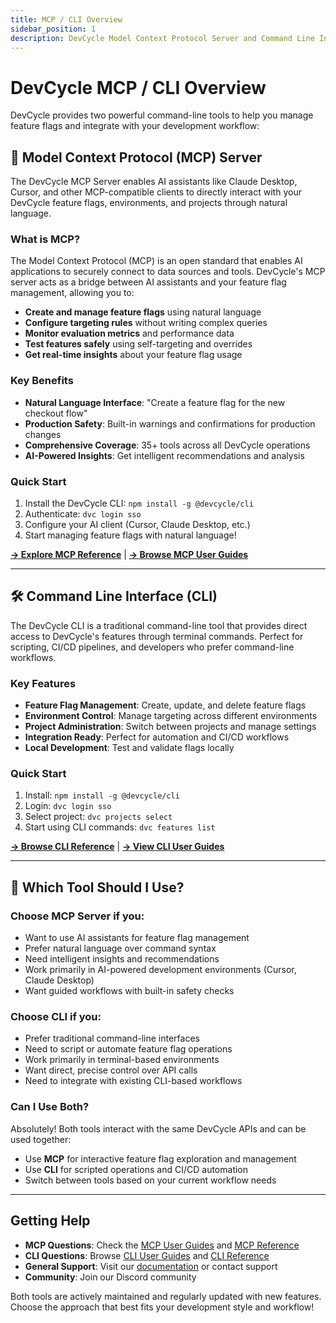```yaml
---
title: MCP / CLI Overview
sidebar_position: 1
description: DevCycle Model Context Protocol Server and Command Line Interface
---
```


# DevCycle MCP / CLI Overview

DevCycle provides two powerful command-line tools to help you manage feature flags and integrate with your development workflow:

## 🤖 Model Context Protocol (MCP) Server

The DevCycle MCP Server enables AI assistants like Claude Desktop, Cursor, and other MCP-compatible clients to directly interact with your DevCycle feature flags, environments, and projects through natural language.

### What is MCP?

The Model Context Protocol (MCP) is an open standard that enables AI applications to securely connect to data sources and tools. DevCycle's MCP server acts as a bridge between AI assistants and your feature flag management, allowing you to:

- **Create and manage feature flags** using natural language
- **Configure targeting rules** without writing complex queries
- **Monitor evaluation metrics** and performance data
- **Test features safely** using self-targeting and overrides
- **Get real-time insights** about your feature flag usage

### Key Benefits

- **Natural Language Interface**: "Create a feature flag for the new checkout flow"
- **Production Safety**: Built-in warnings and confirmations for production changes
- **Comprehensive Coverage**: 35+ tools across all DevCycle operations
- **AI-Powered Insights**: Get intelligent recommendations and analysis

### Quick Start

1. Install the DevCycle CLI: `npm install -g @devcycle/cli`
2. Authenticate: `dvc login sso`
3. Configure your AI client (Cursor, Claude Desktop, etc.)
4. Start managing feature flags with natural language!

[**→ Explore MCP Reference**](./mcp-reference) | [**→ Browse MCP User Guides**](./mcp-guides)

---

## 🛠️ Command Line Interface (CLI)

The DevCycle CLI is a traditional command-line tool that provides direct access to DevCycle's features through terminal commands. Perfect for scripting, CI/CD pipelines, and developers who prefer command-line workflows.

### Key Features

- **Feature Flag Management**: Create, update, and delete feature flags
- **Environment Control**: Manage targeting across different environments
- **Project Administration**: Switch between projects and manage settings
- **Integration Ready**: Perfect for automation and CI/CD workflows
- **Local Development**: Test and validate flags locally

### Quick Start

1. Install: `npm install -g @devcycle/cli`
2. Login: `dvc login sso`
3. Select project: `dvc projects select`
4. Start using CLI commands: `dvc features list`

[**→ Browse CLI Reference**](/cli/) | [**→ View CLI User Guides**](/cli-guides/)

---

## 🤔 Which Tool Should I Use?

### Choose **MCP Server** if you:

- Want to use AI assistants for feature flag management
- Prefer natural language over command syntax
- Need intelligent insights and recommendations
- Work primarily in AI-powered development environments (Cursor, Claude Desktop)
- Want guided workflows with built-in safety checks

### Choose **CLI** if you:

- Prefer traditional command-line interfaces
- Need to script or automate feature flag operations
- Work primarily in terminal-based environments
- Want direct, precise control over API calls
- Need to integrate with existing CLI-based workflows

### Can I Use Both?

Absolutely! Both tools interact with the same DevCycle APIs and can be used together:

- Use **MCP** for interactive feature flag exploration and management
- Use **CLI** for scripted operations and CI/CD automation
- Switch between tools based on your current workflow needs

---

## Getting Help

- **MCP Questions**: Check the [MCP User Guides](./mcp-guides) and [MCP Reference](./mcp-reference)
- **CLI Questions**: Browse [CLI User Guides](/cli-guides/) and [CLI Reference](/cli/)
- **General Support**: Visit our [documentation](/) or contact support
- **Community**: Join our Discord community

Both tools are actively maintained and regularly updated with new features. Choose the approach that best fits your development style and workflow!
